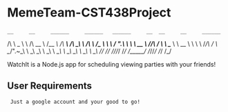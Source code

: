 # MemeTeam-CST438Project

    __     __     ______     ______   ______     __  __     __     ______  
/\ \  _ \ \   /\  __ \   /\__  _\ /\  ___\   /\ \_\ \   /\ \   /\__  _\ 
\ \ \/ ".\ \  \ \  __ \  \/_/\ \/ \ \ \____  \ \  __ \  \ \ \  \/_/\ \/ 
 \ \__/".~\_\  \ \_\ \_\    \ \_\  \ \_____\  \ \_\ \_\  \ \_\    \ \_\ 
  \/_/   \/_/   \/_/\/_/     \/_/   \/_____/   \/_/\/_/   \/_/     \/_/ 
                                                                        


WatchIt is a Node.js app for scheduling viewing parties with your friends! 

## User Requirements
     Just a google account and your good to go!

